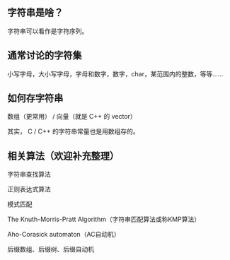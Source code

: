 ## 字符串是啥？

字符串可以看作是字符序列。

## 通常讨论的字符集

小写字母，大小写字母，字母和数字，数字，char，某范围内的整数，等等……

## 如何存字符串

数组（更常用） / 向量（就是 C++ 的 vector）

其实， C / C++ 的字符串常量也是用数组存的。

## 相关算法（欢迎补充整理）

字符串查找算法

正则表达式算法

模式匹配

The Knuth-Morris-Pratt Algorithm（字符串匹配算法或称KMP算法）

Aho-Corasick automaton（AC自动机）

后缀数组、后缀树、后缀自动机
